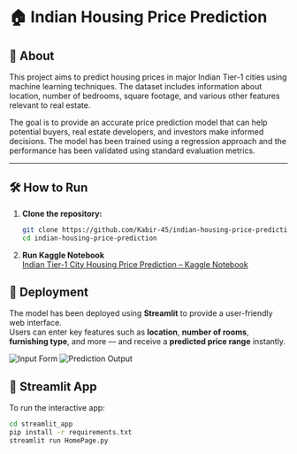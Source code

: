 # 🏠 Indian Housing Price Prediction

## 📌 About

This project aims to predict housing prices in major Indian Tier-1 cities using machine learning techniques. The dataset includes information about location, number of bedrooms, square footage, and various other features relevant to real estate.

The goal is to provide an accurate price prediction model that can help potential buyers, real estate developers, and investors make informed decisions. The model has been trained using a regression approach and the performance has been validated using standard evaluation metrics.

---

## 🛠️ How to Run

1. **Clone the repository:**
   ```bash
   git clone https://github.com/Kabir-45/indian-housing-price-prediction.git
   cd indian-housing-price-prediction

2. **Run Kaggle Notebook**  
   [Indian Tier-1 City Housing Price Prediction – Kaggle Notebook](https://www.kaggle.com/code/shortyrex/indian-tier-1-city-housing-price-prediction)

   
## 🚀 Deployment

The model has been deployed using **Streamlit** to provide a user-friendly web interface.  
Users can enter key features such as **location**, **number of rooms**, **furnishing type**, and more — and receive a **predicted price range** instantly.

![Input Form](images/Screenshot%202025-07-03%20173819.png)          ![Prediction Output](images/Screenshot%202025-07-03%20173910.png)

## 🚀 Streamlit App

To run the interactive app:

```bash
cd streamlit_app
pip install -r requirements.txt
streamlit run HomePage.py
